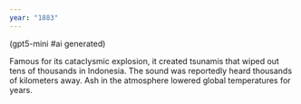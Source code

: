 ```yaml
---
year: "1883"
---
```


(gpt5-mini #ai generated)

Famous for its cataclysmic explosion, it created tsunamis that wiped out tens of thousands in Indonesia. The sound was reportedly heard thousands of kilometers away. Ash in the atmosphere lowered global temperatures for years.
